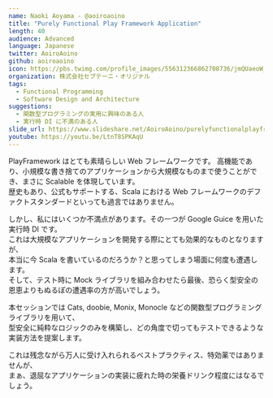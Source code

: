```yaml
---
name: Naoki Aoyama - @aoiroaoino
title: "Purely Functional Play Framework Application"
length: 40
audience: Advanced
language: Japanese
twitter: AoiroAoino
github: aoiroaoino
icon: https://pbs.twimg.com/profile_images/556312366862708736/jmQUaeoW_400x400.jpeg
organization: 株式会社セプテーニ・オリジナル
tags:
  - Functional Programming
  - Software Design and Architecture
suggestions:
  - 関数型プログラミングの実用に興味のある人
  - 実行時 DI に不満のある人
slide_url: https://www.slideshare.net/AoiroAoino/purelyfunctionalplayframeworkapplication
youtube: https://youtu.be/LtnT8SPKAqU
---
```

PlayFramework はとても素晴らしい Web フレームワークです。  高機能であり、小規模な書き捨てのアプリケーションから大規模なものまで使うことができ、まさに Scalable を体現しています。  
歴史もあり、公式もサポートする、Scala における Web フレームワークのデファクトスタンダードといっても過言ではありません。

しかし、私にはいくつか不満点があります。その一つが Google Guice を用いた実行時 DI です。  
これは大規模なアプリケーションを開発する際にとても効果的なものとなりますが、  
本当に今 Scala を書いているのだろうか？と思ってしまう場面に何度も遭遇します。  
そして、テスト時に Mock ライブラリを組み合わせたら最後、恐らく型安全の恩恵よりもぬるぽの遭遇率の方が高いでしょう。

本セッションでは Cats, doobie, Monix, Monocle などの関数型プログラミングライブラリを用いて、  
型安全に純粋なロジックのみを構築し、どの角度で切ってもテストできるような実装方法を提案します。

これは残念ながら万人に受け入れられるベストプラクティス、特効薬ではありませんが、  
まぁ、退屈なアプリケーションの実装に疲れた時の栄養ドリンク程度にはなるでしょう。